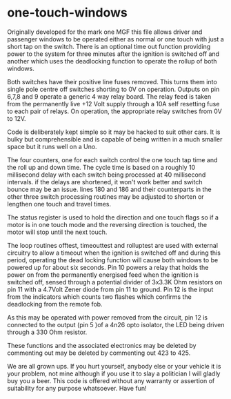 # one-touch-windows
Originally developed for the mark one MGF this file allows driver and passenger windows to be operated either as normal or one touch with just a short tap on the switch. 
There is an optional time out function providing power to the system for three minutes after the ignition is switched off and another which
uses the deadlocking function to operate the rollup of both windows.


Both switches have their positive line fuses removed. This turns them into single pole centre off switches shorting to 0V on operation. 
Outputs on pin 6,7,8 and 9 operate a generic 4 way relay board. The relay feed is taken from the permanently live +12 Volt supply through a 10A self resetting fuse to each pair of relays. On operation, the appropriate relay switches from 0V to 12V.

Code is deliberately kept simple so it may be hacked to suit other cars. It is bulky but comprehensible and is capable of being written in a much smaller space but it runs well on a Uno.

The four counters, one for each switch control the one touch tap time and the roll up and down time.  The cycle time is based on a roughly 10 millisecond delay with each switch being processed at 40 millisecond intervals. if the delays are shortened, it won't work better and switch bounce may be an issue.
lines 180 and 186 and their counterparts in the other three switch processing routines may be adjusted to shorten or lengthen one touch and travel times.


The status register is used to hold the direction and one touch flags
so if a motor is in one touch mode and the reversing direction is touched, the motor will stop until the next touch.


The loop routines offtest, timeouttest and rolluptest are used with external circuitry to allow a timeout when the ignition is switched off and during this period, operating the dead locking function will cause both windows to be powered up for about six seconds. 
Pin 10 powers a relay that holds the power on from the permanently energised feed when the ignition is switched off, sensed through a potential divider of 3x3.3K Ohm resistors on pin 11 with a 4.7Volt Zener diode from pin 11 to ground. Pin 12 is the input from the indicators which counts two flashes  which confirms the deadlocking from the remote fob. 

As this may be operated with power removed from the circuit, pin 12 is connected to the output (pin 5 )of a 4n26 opto isolator, the LED being driven through a 330 Ohm resistor.

These functions  and the associated electronics may be  deleted by commenting out may be deleted by commenting out 423 to 425.

We are all grown ups. If you hurt yourself, anybody else or your vehicle it is your problem, not mine although if you use it to slay a politician I will gladly buy you a beer. This code is offered without any warranty or assertion of suitability for any purpose whatsoever. Have fun!
